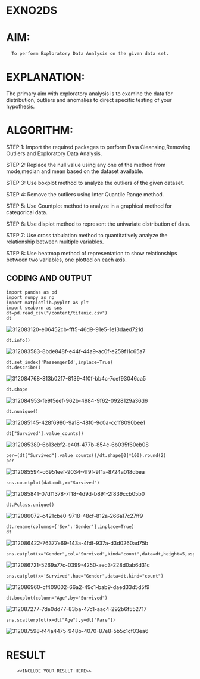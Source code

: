 # EXNO2DS
# AIM:
      To perform Exploratory Data Analysis on the given data set.
      
# EXPLANATION:
  The primary aim with exploratory analysis is to examine the data for distribution, outliers and anomalies to direct specific testing of your hypothesis.
  
# ALGORITHM:
STEP 1: Import the required packages to perform Data Cleansing,Removing Outliers and Exploratory Data Analysis.

STEP 2: Replace the null value using any one of the method from mode,median and mean based on the dataset available.

STEP 3: Use boxplot method to analyze the outliers of the given dataset.

STEP 4: Remove the outliers using Inter Quantile Range method.

STEP 5: Use Countplot method to analyze in a graphical method for categorical data.

STEP 6: Use displot method to represent the univariate distribution of data.

STEP 7: Use cross tabulation method to quantitatively analyze the relationship between multiple variables.

STEP 8: Use heatmap method of representation to show relationships between two variables, one plotted on each axis.

## CODING AND OUTPUT
```
import pandas as pd
import numpy as np
import matplotlib.pyplot as plt
import seaborn as sns
dt=pd.read_csv("/content/titanic.csv")
dt
```
![312083120-e06452cb-fff5-46d9-91e5-1e13daed721d](https://github.com/aparnabalasubrmanian/EXNO2DS/assets/123351172/4e051c84-3ef7-4798-bee6-aca9d4618ab0)
```
dt.info()
```
![312083583-8bde848f-e44f-44a9-ac0f-e259f11c65a7](https://github.com/aparnabalasubrmanian/EXNO2DS/assets/123351172/30868b0e-b795-4fc9-9ed8-9ac7a31e4ec7)
```
dt.set_index('PassengerId',inplace=True)
dt.describe()
```
![312084768-813b0217-8139-4f0f-bb4c-7cef93046ca5](https://github.com/aparnabalasubrmanian/EXNO2DS/assets/123351172/863b1af9-4fe8-4b3a-9c5b-031231dc4b68)
```
dt.shape
```
![312084953-fe9f5eef-962b-4984-9f62-0928129a36d6](https://github.com/aparnabalasubrmanian/EXNO2DS/assets/123351172/c54585b6-defa-4896-a665-c0aa221303b9)
```
dt.nunique()
```

![312085145-428f6980-9a18-48f0-9c0a-cc1f8090bee1](https://github.com/aparnabalasubrmanian/EXNO2DS/assets/123351172/2e0c3c6c-37fe-4971-aabf-a369ac945730)
```
dt["Survived"].value_counts()
```

![312085389-6b13cbf2-e40f-477b-854c-6b035f60eb08](https://github.com/aparnabalasubrmanian/EXNO2DS/assets/123351172/cfa5f803-1660-41ae-8f53-d6f816849317)
```
per=(dt["Survived"].value_counts()/dt.shape[0]*100).round(2)
per
```
![312085594-c6951eef-9034-4f9f-9f1a-8724a018dbea](https://github.com/aparnabalasubrmanian/EXNO2DS/assets/123351172/03cdd245-9048-4127-8ca9-c32ef8346eea)
```
sns.countplot(data=dt,x="Survived")
```
![312085841-07df1378-7f18-4d9d-b891-2f839ccb05b0](https://github.com/aparnabalasubrmanian/EXNO2DS/assets/123351172/a1805f35-d617-4db7-8ac4-68de8ad589e4)
```
dt.Pclass.unique()
```
![312086072-c421cbe0-9718-48cf-812a-266a17c27ff9](https://github.com/aparnabalasubrmanian/EXNO2DS/assets/123351172/83772692-11f1-4e86-9e6d-4d580daaa813)
```
dt.rename(columns={'Sex':'Gender'},inplace=True)
dt
```
![312086422-76377e69-143a-4fdf-937a-d3d0260ad75b](https://github.com/aparnabalasubrmanian/EXNO2DS/assets/123351172/e81ad4bb-99b5-4970-8846-c4d5086f8310)
```
sns.catplot(x="Gender",col="Survived",kind="count",data=dt,height=5,aspect=.7)
```
![312086721-5269a77c-0399-4250-aec3-228d0ab6d31c](https://github.com/aparnabalasubrmanian/EXNO2DS/assets/123351172/a079cbbc-4be4-4bce-a753-496226cc776e)
```
sns.catplot(x='Survived',hue="Gender",data=dt,kind="count")
```
![312086960-cf409002-66a2-49c1-bab9-daed33d5d5f9](https://github.com/aparnabalasubrmanian/EXNO2DS/assets/123351172/0cf2efd3-cf46-4a7d-b2ca-2b1baa2fdfba)

```
dt.boxplot(column="Age",by="Survived")
```

![312087277-7de0dd77-83ba-47c1-aac4-292b6f552717](https://github.com/aparnabalasubrmanian/EXNO2DS/assets/123351172/bdc5194b-40e1-402a-9f57-2c6281a5850e)
```
sns.scatterplot(x=dt["Age"],y=dt["Fare"])
```
![312087598-f44a4475-948b-4070-87e8-5b5c1cf03ea6](https://github.com/aparnabalasubrmanian/EXNO2DS/assets/123351172/3c454a46-7da6-4a00-aaad-84a0d722d31e)







# RESULT
        <<INCLUDE YOUR RESULT HERE>>
